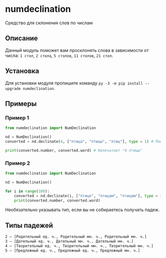 # numdeclination
Средство для склонения слов по числам

## Описание
Данный модуль поможет вам просклонять слова в зависимости от числа: `1 стол`, `2 стола`, `5 столов`, `11 столов`, `21 стол`.

## Установка
Для установки модуля пропишите команду `py -3 -m pip install --upgrade numdeclination`.

## Примеры
### Пример 1
```py
from numdeclination import NumDeclination

nd = NumDeclination()
converted = nd.declinate(4, ["птица", "птицы", "птиц"], type = 1) # Получаем конвертированное слово, 1 - набор падежей.

print(converted.number, converted.word) # Напечатает "4 птицы"
```
### Пример 2
```py
from numdeclination import NumDeclination

nd = NumDeclination()

for i in range(100):
    converted = nd.declinate(i, ["птице", "птицам", "птицам"], type = 3) # Выводим конвертированную строку с числами от 1 до 99. 3 - дательные падежи
    print(converted.number, converted.word)
```

Необязательно указывать тип, если вы не собираетесь получать падеж.

## Типы падежей
```1 – [Именительный ед. ч., Родительный ед. ч., Родительный мн. ч.]
2 – [Родительный ед. ч., Родительный мн. ч., Родительный мн. ч.]
3 – [Дательный ед. ч., Дательный мн. ч., Дательный мн. ч.]
4 – [Творительный ед. ч., Творительный мн. ч., Творительный мн. ч.]
5 – [Предложный ед. ч., Предложный ед. ч., Предложный мн. ч.]
```
